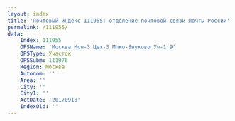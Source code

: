 ```yaml
---
layout: index
title: 'Почтовый индекс 111955: отделение почтовой связи Почты России'
permalink: /111955/
data:
    Index: 111955
    OPSName: 'Москва Мсп-3 Цех-3 Мпко-Внуково Уч-1.9'
    OPSType: Участок
    OPSSubm: 111976
    Region: Москва
    Autonom: ''
    Area: ''
    City: ''
    City1: ''
    ActDate: '20170918'
    IndexOld: ''
---
```

